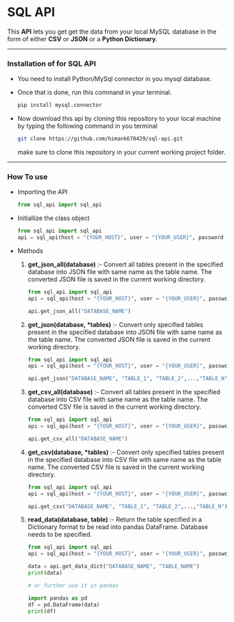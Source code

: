 # SQL API
This **API** lets you get get the data from your local MySQL database in the form of either **CSV** or **JSON** or a **Python Dictionary**.

---

### Installation of for SQL API
* You need to install Python/MySql connector in you mysql database.

* Once that is done, run this command in your terminal.
    ```zsh
    pip install mysql.connector
    ```
* Now download this api by cloning this repository to your local machine by typing the following command in you terminal
    ```zsh
    git clone https://github.com/himank670429/sql-api.git
    ```
    make sure to clone this repository in your current working project folder.

---

### How To use
* Importing the API
    ```python 
    from sql_api import sql_api
    ```
* Initiallize the class object
    ```python
    from sql_api import sql_api 
    api = sql_api(host = "{YOUR_HOST}", user = "{YOUR_USER}", password = "{YOUR_MYSQL_PASSOWRD}")
    ```
* Methods
    1. **get_json_all(database)** :- Convert all tables present in the specified database into JSON file with same name as the table name.
    The converted JSON file is saved in the current working directory.
        ```python
        from sql_api import sql_api
        api = sql_api(host = "{YOUR_HOST}", user = "{YOUR_USER}", password = "{YOUR_MYSQL_PASSOWRD}")

        api.get_json_all("DATABASE_NAME")
        ```

    2. **get_json(database, \*tables)** :- Convert only specified tables present in the specified database into JSON file with same name as the table name.
    The converted JSON file is saved in the current working directory.
        ```python
        from sql_api import sql_api
        api = sql_api(host = "{YOUR_HOST}", user = "{YOUR_USER}", password = "{YOUR_MYSQL_PASSOWRD}")

        api.get_json("DATABASE_NAME", "TABLE_1", "TABLE_2",...,"TABLE_N")
        ```

    3. **get_csv_all(database)** :- Convert all tables present in the specified database into CSV file with same name as the table name.
    The converted CSV file is saved in the current working directory.
        ```python
        from sql_api import sql_api
        api = sql_api(host = "{YOUR_HOST}", user = "{YOUR_USER}", password = "{YOUR_MYSQL_PASSOWRD}")

        api.get_csv_all("DATABASE_NAME")
        ```

    4. **get_csv(database, \*tables)** :- Convert only specified tables present in the specified database into CSV file with same name as the table name.
    The converted CSV file is saved in the current working directory.
        ```python
        from sql_api import sql_api
        api = sql_api(host = "{YOUR_HOST}", user = "{YOUR_USER}", password = "{YOUR_MYSQL_PASSOWRD}")

        api.get_csv("DATABASE_NAME", "TABLE_1", "TABLE_2",...,"TABLE_N")
        ```

    5. **read_data(database, table)** :- Return the table specified in a Dictionary format to be read into pandas DataFrame. Database needs to be specified.
        ```python
        from sql_api import sql_api
        api = sql_api(host = "{YOUR_HOST}", user = "{YOUR_USER}", password = "{YOUR_MYSQL_PASSOWRD}")

        data = api.get_data_dict("DATABASE_NAME", "TABLE_NAME")
        print(data) 

        # or further use it in pandas

        import pandas as pd
        df = pd.DataFrame(data)
        print(df)
        ```
